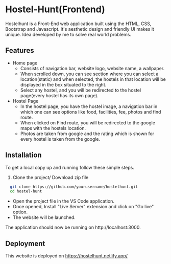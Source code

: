 
# Hostel-Hunt(Frontend)

Hostelhunt is a Front-End web application built using the HTML, CSS, Bootstrap and Javascript. It's aesthetic design and friendly UI makes it unique. 
Idea developed by me to solve real world problems.


## Features

- Home page 
  - Consists of navigation bar, website logo, website name, a wallpaper.
  - When scrolled down, you can see section where you can select a location(static) and when selected, the hostels in that location will be displayed in the box situated to the right.
  - Select any hostel, and you will be redirected to the hostel page(every hostel has its own page). 
- Hostel Page
  - In the hostel page, you have the hostel image, a navigation bar in which one can see options like food, facilities, fee, photos and find route.
  - When clicked on Find route, you will be redirected to the google maps with the hostels location.
  - Photos are taken from google and the rating which is shown for every hostel is taken from the google.


## Installation

To get a local copy up and running follow these simple steps.


1. Clone the project/ Download zip file
```bash
  git clone https://github.com/yourusername/hostelhunt.git
  cd hostel-hunt
```
 - Open the project file in the VS Code application.
 - Once opened, Install "Live Server" extension and click on "Go live" option.
  - The website will be launched.



The application should now be running on http://localhost:3000.


    
## Deployment

This website is deployed on
https://hostelhunt.netlify.app/



